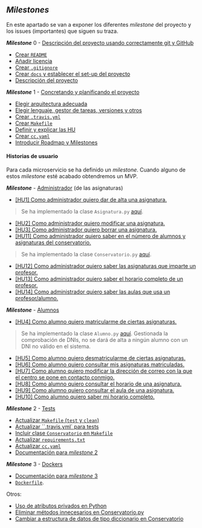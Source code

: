 ## *Milestones*

En este apartado se van a exponer los diferentes *milestone* del proyecto y los issues (importantes) que siguen su traza.

***Milestone*** 0 - [Descripción del proyecto usando correctamente git y GitHub](https://github.com/Carlossamu7/CC1-Conservatorio/milestone/1)

- [Crear `README`](https://github.com/Carlossamu7/CC1-Conservatorio/issues/1)
- [Añadir licencia](https://github.com/Carlossamu7/CC1-Conservatorio/issues/2)
- [Crear `.gitignore`](https://github.com/Carlossamu7/CC1-Conservatorio/issues/3)
- [Crear `docs` y establecer el set-up del proyecto](https://github.com/Carlossamu7/CC1-Conservatorio/issues/4)
- [Descripción del proyecto](https://github.com/Carlossamu7/CC1-Conservatorio/issues/5)


***Milestone*** 1 - [Concretando y planificando el proyecto](https://github.com/Carlossamu7/CC1-Conservatorio/milestone/2)

- [Elegir arquitectura adecuada](https://github.com/Carlossamu7/CC1-Conservatorio/issues/7)
- [Elegir lenguaje, gestor de tareas, versiones y otros](https://github.com/Carlossamu7/CC1-Conservatorio/issues/8)
- [Crear `.travis.yml`](https://github.com/Carlossamu7/CC1-Conservatorio/issues/9)
- [Crear `Makefile`](https://github.com/Carlossamu7/CC1-Conservatorio/issues/10)
- [Definir y explicar las HU](https://github.com/Carlossamu7/CC1-Conservatorio/issues/11)
- [Crear `cc.yaml`](https://github.com/Carlossamu7/CC1-Conservatorio/issues/20)
- [Introducir Roadmap y Milestones](https://github.com/Carlossamu7/CC1-Conservatorio/issues/21)

#### Historias de usuario

Para cada microservicio se ha definido un *milestone*. Cuando alguno de estos *milestone* esté acabado obtendremos un MVP.

***Milestone*** - [Administrador](https://github.com/Carlossamu7/CC1-Conservatorio/milestone/4) (de las asignaturas)

- [[HU1] Como administrador quiero dar de alta una asignatura.](https://github.com/Carlossamu7/CC1-Conservatorio/issues/12)

> Se ha implementado la clase `Asignatura.py` [aquí](https://github.com/Carlossamu7/CC1-Conservatorio/blob/master/src/Asignatura.py).

- [[HU2] Como administrador quiero modificar una asignatura.](https://github.com/Carlossamu7/CC1-Conservatorio/issues/13)
- [[HU3] Como administrador quiero borrar una asignatura.](https://github.com/Carlossamu7/CC1-Conservatorio/issues/14)
- [[HU11] Como administrador quiero saber en el número de alumnos y asignaturas del conservatorio.](https://github.com/Carlossamu7/CC1-Conservatorio/issues/44)

> Se ha implementado la clase `Conservatorio.py` [aquí](https://github.com/Carlossamu7/CC1-Conservatorio/blob/master/src/Conservatorio.py).

- [[HU12] Como administrador quiero saber las asignaturas que imparte un profesor.](https://github.com/Carlossamu7/CC1-Conservatorio/issues/45)
- [[HU13] Como administrador quiero saber el horario completo de un  profesor.](https://github.com/Carlossamu7/CC1-Conservatorio/issues/46)
- [[HU14] Como administrador quiero saber las aulas que usa un profesor/alumno.](https://github.com/Carlossamu7/CC1-Conservatorio/issues/47)


***Milestone*** - [Alumnos](https://github.com/Carlossamu7/CC1-Conservatorio/milestone/3)

- [[HU4] Como alumno quiero matricularme de ciertas asignaturas.](https://github.com/Carlossamu7/CC1-Conservatorio/issues/15)

> Se ha implementado la clase `Alumno.py` [aquí](https://github.com/Carlossamu7/CC1-Conservatorio/blob/master/src/Alumno.py). Gestionada la comprobación de DNIs, no se dará de alta a ningún alumno con un DNI no válido en el sistema.

- [[HU5] Como alumno quiero desmatricularme de ciertas asignaturas.](https://github.com/Carlossamu7/CC1-Conservatorio/issues/16)
- [[HU6] Como alumno quiero consultar mis asignaturas matriculadas.](https://github.com/Carlossamu7/CC1-Conservatorio/issues/39)
- [[HU7] Como alumno quiero modificar la dirección de correo con la que el centro se pone en contacto conmigo.](https://github.com/Carlossamu7/CC1-Conservatorio/issues/17)
- [[HU8] Como alumno quiero consultar el horario de una asignatura.](https://github.com/Carlossamu7/CC1-Conservatorio/issues/18)
- [[HU9] Como alumno quiero consultar el aula de una asignatura.](https://github.com/Carlossamu7/CC1-Conservatorio/issues/19)
- [[HU10] Como alumno quiero saber mi horario completo.](https://github.com/Carlossamu7/CC1-Conservatorio/issues/43)

***Milestone*** 2 - [Tests](https://github.com/Carlossamu7/CC1-Conservatorio/milestone/5)

- [Actualizar `Makefile` (`test` y `clean`)](https://github.com/Carlossamu7/CC1-Conservatorio/issues/26)
- [Actualizar ``.travis.yml` para tests](https://github.com/Carlossamu7/CC1-Conservatorio/issues/30)
- [Incluir clase `Conservatorio` en `Makefile`](https://github.com/Carlossamu7/CC1-Conservatorio/issues/48)
- [Actualizar `requirements.txt`](https://github.com/Carlossamu7/CC1-Conservatorio/issues/34)
- [Actualizar `cc.yaml`](https://github.com/Carlossamu7/CC1-Conservatorio/issues/33)
- [Documentación para *milestone* 2](https://github.com/Carlossamu7/CC1-Conservatorio/issues/31)

***Milestone*** 3 - [Dockers](https://github.com/Carlossamu7/CC1-Conservatorio/milestone/6)

- [Documentación para *milestone* 3](https://github.com/Carlossamu7/CC1-Conservatorio/issues/52)
- [`Dockerfile`](https://github.com/Carlossamu7/CC1-Conservatorio/issues/53).

Otros:

- [Uso de atributos privados en Python](https://github.com/Carlossamu7/CC1-Conservatorio/issues/54)
- [Eliminar métodos innecesarios en Conservatorio.py](https://github.com/Carlossamu7/CC1-Conservatorio/issues/55)
- [Cambiar a estructura de datos de tipo diccionario en Conservatorio](https://github.com/Carlossamu7/CC1-Conservatorio/issues/56)
